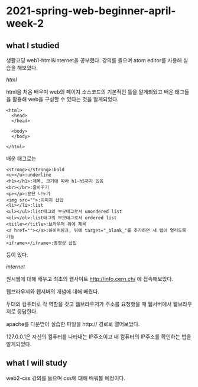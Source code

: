 # 2021-spring-web-beginner-april-week-2

## what I studied
생활코딩 web1-html&internet을 공부했다.
강의를 들으며 atom editor를 사용해 실습을 해보았다. 

*html*

html을 처음 배우며 web의 페이지 소스코드의 기본적인 틀을 알게되었고 배운 태그들을 활용해 web을 구성할 수 있다는 것을 알게되었다.
```<!doctype html>
<html>
  <head>
  </head>
  
  <body>
  </body>
  
</html>
```
배운 태그로는 
```
<strong></strong>:bold
<u></u>:underline
<h1></h1>:제목, 크기애 따라 h1~h5까지 있음
<br></br>:줄바꾸기
<p></p>:문단 나누기
<img src="">:이미지 삽입
<li></li>:list
<ul></ul>:list태그의 부모태그로서 unordered list
<ol></ol>:list태그의 부모태그로서 ordered list
<title></title>:브라우저 위에 제목
<a href=""></a>:하이퍼링크, 뒤에 target="_blank_"를 추가하면 새 탭이 열리도록 가능
<iframe></iframe>:동영상 삽입
```
등이 있다. 


*internet*

원시웹에 대해 배우고 최초의 웹사이트 http://info.cern.ch/ 에 접속해보았다.

웹브라우저와 웹서버의 개념에 대해 배웠다. 

두대의 컴퓨터로 각 역할을 갖고 웹브라우저가 주소를 요청했을 때 웹서버에서 웹브라우저로 응답한다.

apache를 다운받아 실습한 파일을 http:// 경로로 열어보았다.

127.0.0.1은 자신의 컴퓨터를 나타내는 IP주소이고 내 컴퓨터의 IP주소를 확인하는 법을 알게되었다.

## what I will study
web2-css 강의를 들으며 css에 대해 배워볼 예정이다.
